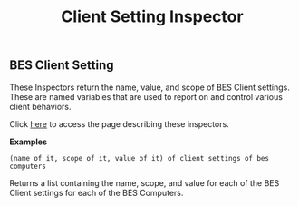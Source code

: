 ﻿---
title: Client Setting Inspector
---

## BES Client Setting

These Inspectors return the name, value, and scope of BES Client settings. 
These are named variables that are used to report on and control various client behaviors.

Click [here](/relevance/reference/bes-client-setting.html) to access the page describing these inspectors.

**Examples**

```relevance
(name of it, scope of it, value of it) of client settings of bes computers 
```

Returns a list containing the name, scope, and value for each of the BES Client settings for each of the BES Computers.

